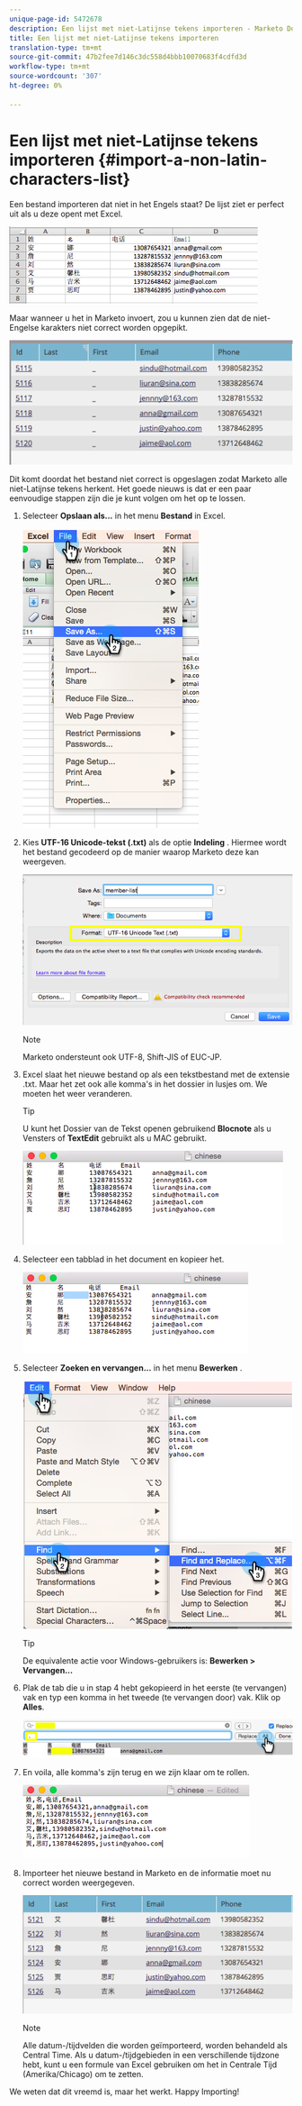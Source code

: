 ```yaml
---
unique-page-id: 5472678
description: Een lijst met niet-Latijnse tekens importeren - Marketo Docs - Productdocumentatie
title: Een lijst met niet-Latijnse tekens importeren
translation-type: tm+mt
source-git-commit: 47b2fee7d146c3dc558d4bbb10070683f4cdfd3d
workflow-type: tm+mt
source-wordcount: '307'
ht-degree: 0%

---
```



# Een lijst met niet-Latijnse tekens importeren {#import-a-non-latin-characters-list}

Een bestand importeren dat niet in het Engels staat? De lijst ziet er perfect uit als u deze opent met Excel.

![](assets/image2015-2-10-9-3a34-3a57.png)

Maar wanneer u het in Marketo invoert, zou u kunnen zien dat de niet-Engelse karakters niet correct worden opgepikt.

![](assets/image2015-2-10-9-3a35-3a49.png)

Dit komt doordat het bestand niet correct is opgeslagen zodat Marketo alle niet-Latijnse tekens herkent. Het goede nieuws is dat er een paar eenvoudige stappen zijn die je kunt volgen om het op te lossen.

1. Selecteer **Opslaan als...** in het menu **Bestand** in Excel.

   ![](assets/image2015-2-10-9-3a46-3a44.png)

1. Kies **UTF-16 Unicode-tekst (.txt)** als de optie **Indeling** . Hiermee wordt het bestand gecodeerd op de manier waarop Marketo deze kan weergeven.

   ![](assets/image2015-2-10-9-3a48-3a7.png)

   >[!NOTE]
   >
   >Marketo ondersteunt ook UTF-8, Shift-JIS of EUC-JP.

1. Excel slaat het nieuwe bestand op als een tekstbestand met de extensie .txt. Maar het zet ook alle komma&#39;s in het dossier in lusjes om. We moeten het weer veranderen.

   >[!TIP]
   >
   >U kunt het Dossier van de Tekst openen gebruikend **Blocnote** als u Vensters of **TextEdit** gebruikt als u MAC gebruikt.

   ![](assets/image2015-2-10-9-3a51-3a41.png)

1. Selecteer een tabblad in het document en kopieer het.

   ![](assets/image2015-2-10-9-3a55-3a53.png)

1. Selecteer **Zoeken en vervangen...** in het menu **Bewerken** .

   ![](assets/image2015-2-10-9-3a59-3a8.png)

   >[!TIP]
   >
   >De equivalente actie voor Windows-gebruikers is: **Bewerken > Vervangen...**

1. Plak de tab die u in stap 4 hebt gekopieerd in het eerste (te vervangen) vak en typ een komma in het tweede (te vervangen door) vak. Klik op **Alles**.

   ![](assets/image2015-2-10-10-3a8-3a53.png)

1. En voila, alle komma&#39;s zijn terug en we zijn klaar om te rollen.

   ![](assets/image2015-2-10-10-3a14-3a45.png)

1. Importeer het nieuwe bestand in Marketo en de informatie moet nu correct worden weergegeven.

   ![](assets/image2015-2-10-10-3a16-3a9.png)

   >[!NOTE]
   >
   >Alle datum-/tijdvelden die worden geïmporteerd, worden behandeld als Central Time. Als u datum-/tijdgebieden in een verschillende tijdzone hebt, kunt u een formule van Excel gebruiken om het in Centrale Tijd (Amerika/Chicago) om te zetten.

We weten dat dit vreemd is, maar het werkt. Happy Importing!